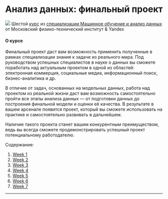 # Анализ данных: финальный проект #


[![](https://github.com/VulpesCorsac/Coursera-Machine-Learning-Data-Analysis/blob/master/Logo.jpg)]() Шестой [курс](https://www.coursera.org/learn/data-analysis-project) из [специализации Машинное обучение и анализ данных](https://www.coursera.org/specializations/machine-learning-data-analysis) от Московский физико-технический институт & Yandex

#### О курсе ####
Финальный проект даст вам возможность применить полученные в рамках специализации знания к задаче из реального мира. Под руководством успешных специалистов в науке о данных вы сможете поработать над актуальным проектом в одной из областей: электронная коммерция, социальные медиа, информационный поиск, бизнес-аналитика и др.

В отличие от задач, основанных на модельных данных, работа над проектом из реальной жизни даст вам возможность самостоятельно пройти все этапы анализа данных — от подготовки данных до построения финальной модели и оценки её качества. В результате в вашем арсенале появится проект, который вы сможете использовать на практике и самостоятельно развивать в дальнейшем.

Наличие такого проекта станет вашим конкурентным преимуществом, ведь вы всегда сможете продемонстрировать успешный проект потенциальному работодателю.


Содержание:
1. [Week 1]()
2. [Week 2]()
3. [Week 3]()
4. [Week 4]()
5. [Week 5]()
6. [Week 6]()
7. [Week 7]()


<hr>